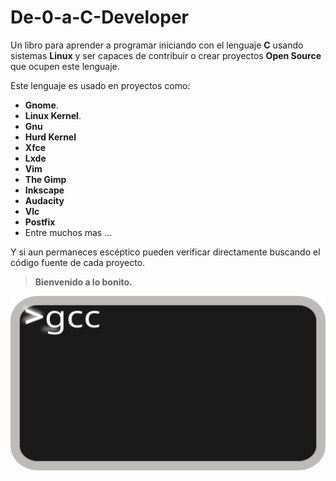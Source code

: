 # De-0-a-C-Developer

Un libro para aprender a programar iniciando con el lenguaje **C** usando sistemas **Linux** y ser capaces de contribuir o crear proyectos **Open Source** que ocupen este lenguaje.

Este lenguaje es usado en proyectos como:

* **Gnome**.
* **Linux Kernel**.
* **Gnu**
* **Hurd Kernel**
* **Xfce**
* **Lxde**
* **Vim**
* **The Gimp**
* **Inkscape**
* **Audacity**
* **Vlc**
* **Postfix**
* Entre muchos mas ...

Y si aun permaneces escéptico pueden verificar directamente buscando el código fuente de cada proyecto.

> **Bienvenido a lo bonito.**

![Terminal](Imagenes/interprete.svg)

